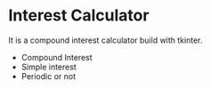 # Interest Calculator

It is a compound interest calculator build with tkinter.

- Compound Interest
- Simple interest
- Periodic or not